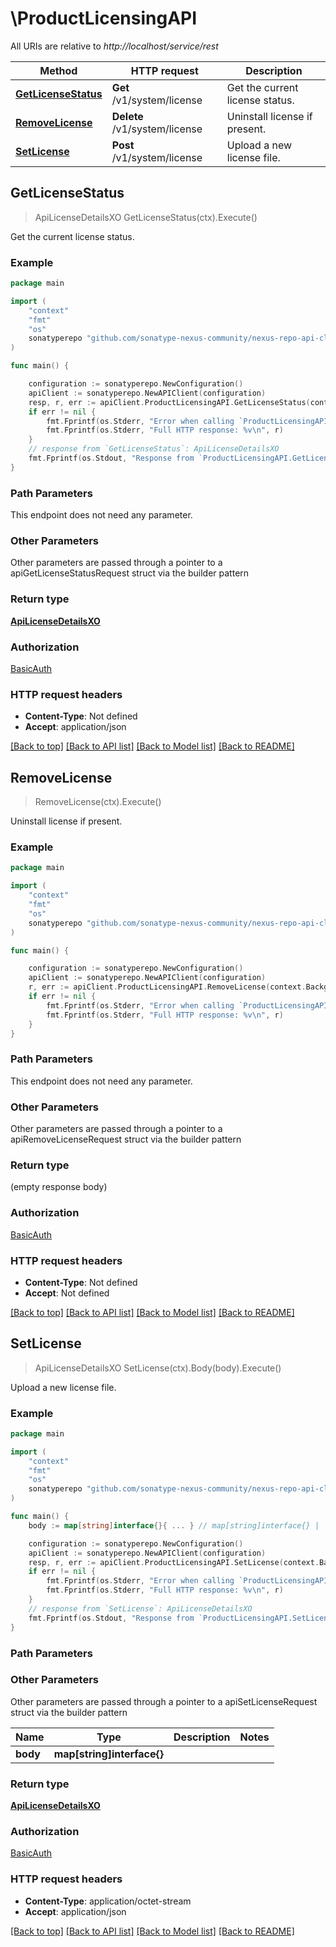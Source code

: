 # \ProductLicensingAPI

All URIs are relative to *http://localhost/service/rest*

Method | HTTP request | Description
------------- | ------------- | -------------
[**GetLicenseStatus**](ProductLicensingAPI.md#GetLicenseStatus) | **Get** /v1/system/license | Get the current license status.
[**RemoveLicense**](ProductLicensingAPI.md#RemoveLicense) | **Delete** /v1/system/license | Uninstall license if present.
[**SetLicense**](ProductLicensingAPI.md#SetLicense) | **Post** /v1/system/license | Upload a new license file.



## GetLicenseStatus

> ApiLicenseDetailsXO GetLicenseStatus(ctx).Execute()

Get the current license status.

### Example

```go
package main

import (
	"context"
	"fmt"
	"os"
	sonatyperepo "github.com/sonatype-nexus-community/nexus-repo-api-client-go"
)

func main() {

	configuration := sonatyperepo.NewConfiguration()
	apiClient := sonatyperepo.NewAPIClient(configuration)
	resp, r, err := apiClient.ProductLicensingAPI.GetLicenseStatus(context.Background()).Execute()
	if err != nil {
		fmt.Fprintf(os.Stderr, "Error when calling `ProductLicensingAPI.GetLicenseStatus``: %v\n", err)
		fmt.Fprintf(os.Stderr, "Full HTTP response: %v\n", r)
	}
	// response from `GetLicenseStatus`: ApiLicenseDetailsXO
	fmt.Fprintf(os.Stdout, "Response from `ProductLicensingAPI.GetLicenseStatus`: %v\n", resp)
}
```

### Path Parameters

This endpoint does not need any parameter.

### Other Parameters

Other parameters are passed through a pointer to a apiGetLicenseStatusRequest struct via the builder pattern


### Return type

[**ApiLicenseDetailsXO**](ApiLicenseDetailsXO.md)

### Authorization

[BasicAuth](../README.md#BasicAuth)

### HTTP request headers

- **Content-Type**: Not defined
- **Accept**: application/json

[[Back to top]](#) [[Back to API list]](../README.md#documentation-for-api-endpoints)
[[Back to Model list]](../README.md#documentation-for-models)
[[Back to README]](../README.md)


## RemoveLicense

> RemoveLicense(ctx).Execute()

Uninstall license if present.

### Example

```go
package main

import (
	"context"
	"fmt"
	"os"
	sonatyperepo "github.com/sonatype-nexus-community/nexus-repo-api-client-go"
)

func main() {

	configuration := sonatyperepo.NewConfiguration()
	apiClient := sonatyperepo.NewAPIClient(configuration)
	r, err := apiClient.ProductLicensingAPI.RemoveLicense(context.Background()).Execute()
	if err != nil {
		fmt.Fprintf(os.Stderr, "Error when calling `ProductLicensingAPI.RemoveLicense``: %v\n", err)
		fmt.Fprintf(os.Stderr, "Full HTTP response: %v\n", r)
	}
}
```

### Path Parameters

This endpoint does not need any parameter.

### Other Parameters

Other parameters are passed through a pointer to a apiRemoveLicenseRequest struct via the builder pattern


### Return type

 (empty response body)

### Authorization

[BasicAuth](../README.md#BasicAuth)

### HTTP request headers

- **Content-Type**: Not defined
- **Accept**: Not defined

[[Back to top]](#) [[Back to API list]](../README.md#documentation-for-api-endpoints)
[[Back to Model list]](../README.md#documentation-for-models)
[[Back to README]](../README.md)


## SetLicense

> ApiLicenseDetailsXO SetLicense(ctx).Body(body).Execute()

Upload a new license file.



### Example

```go
package main

import (
	"context"
	"fmt"
	"os"
	sonatyperepo "github.com/sonatype-nexus-community/nexus-repo-api-client-go"
)

func main() {
	body := map[string]interface{}{ ... } // map[string]interface{} |  (optional)

	configuration := sonatyperepo.NewConfiguration()
	apiClient := sonatyperepo.NewAPIClient(configuration)
	resp, r, err := apiClient.ProductLicensingAPI.SetLicense(context.Background()).Body(body).Execute()
	if err != nil {
		fmt.Fprintf(os.Stderr, "Error when calling `ProductLicensingAPI.SetLicense``: %v\n", err)
		fmt.Fprintf(os.Stderr, "Full HTTP response: %v\n", r)
	}
	// response from `SetLicense`: ApiLicenseDetailsXO
	fmt.Fprintf(os.Stdout, "Response from `ProductLicensingAPI.SetLicense`: %v\n", resp)
}
```

### Path Parameters



### Other Parameters

Other parameters are passed through a pointer to a apiSetLicenseRequest struct via the builder pattern


Name | Type | Description  | Notes
------------- | ------------- | ------------- | -------------
 **body** | **map[string]interface{}** |  | 

### Return type

[**ApiLicenseDetailsXO**](ApiLicenseDetailsXO.md)

### Authorization

[BasicAuth](../README.md#BasicAuth)

### HTTP request headers

- **Content-Type**: application/octet-stream
- **Accept**: application/json

[[Back to top]](#) [[Back to API list]](../README.md#documentation-for-api-endpoints)
[[Back to Model list]](../README.md#documentation-for-models)
[[Back to README]](../README.md)

